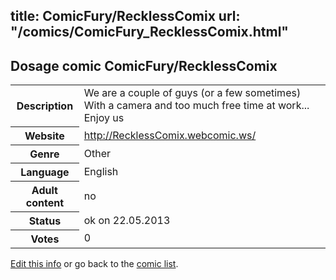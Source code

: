 title: ComicFury/RecklessComix
url: "/comics/ComicFury_RecklessComix.html"
---
Dosage comic ComicFury/RecklessComix
-----------------------------------------

<p id="msg"></p>
<script type="text/javascript">
if (window.location.search === '?edit_info_mail=sent_ok') {
  var elem = document.getElementById("msg");
  elem.innerHTML = 'Edited information sucessfully sent for review, which is usually done daily. Thanks!';
  elem.className = 'ok';
}
</script>
<table class="comicinfo">
<tr>
<th>Description</th><td>We are a couple of guys (or a few sometimes) With a camera and too much free time at work... Enjoy us</td>
</tr>
<tr>
<th>Website</th><td><a href="http://RecklessComix.webcomic.ws/">http://RecklessComix.webcomic.ws/</a></td>
</tr>
<tr>
<th>Genre</th><td>Other</td>
</tr>
<tr>
<th>Language</th><td>English</td>
</tr>
<tr>
<th>Adult content</th><td>no</td>
</tr>
<tr>
<th>Status</th><td>ok on 22.05.2013</td>
</tr>
<tr>
<th>Votes</th><td>0</td>
</tr>
</table>

[Edit this info](ComicFury_RecklessComix_edit.html) or go back to the [comic list](../comic-index.html).

